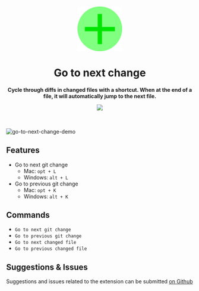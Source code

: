 <h1 align="center">
  <br>
  <a href="https://marketplace.visualstudio.com/items?itemName=alfredbirk.go-to-next-change">
    <img src="https://github.com/alfredbirk/go-to-next-change/raw/main/src/logo.png" alt="logo" width="120" />
  </a>
  <br>
  <br>
  Go to next change
  <br>
</h1>

<h3 align="center" style="font-size: 14px">Cycle through diffs in changed files with a shortcut. When at the end of a file, it will automatically jump to the next file.</h3>

<p align="center">
  <a href="https://marketplace.visualstudio.com/items?itemName=alfredbirk.go-to-next-change">
      <img src="https://img.shields.io/visual-studio-marketplace/v/alfredbirk.go-to-next-change?color=brightgreen&label=VS%20Marketplace" />
  </a>
</p>
<br>

![go-to-next-change-demo](https://github.com/alfredbirk/go-to-next-change/assets/11172530/11718ee0-9031-4790-b78e-098885d9bfdb)


## Features

-   Go to next git change
    -   Mac: `opt + L`
    -   Windows: `alt + L`
-   Go to previous git change
    -   Mac: `opt + K`
    -   Windows: `alt + K`

## Commands
- `Go to next git change`
- `Go to previous git change`
- `Go to next changed file`
- `Go to previous changed file`


## Suggestions & Issues

Suggestions and issues related to the extension can be submitted [on Github](https://github.com/alfredbirk/go-to-next-change/issues)